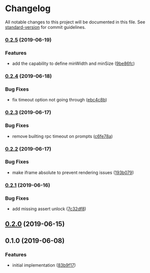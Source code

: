 # Changelog

All notable changes to this project will be documented in this file. See [standard-version](https://github.com/conventional-changelog/standard-version) for commit guidelines.

### [0.2.5](https://github.com/ipfs-shipyard/js-idm-bridge-postmsg/compare/v0.2.4...v0.2.5) (2019-06-19)


### Features

* add the capability to define minWidth and minSize ([9be86fc](https://github.com/ipfs-shipyard/js-idm-bridge-postmsg/commit/9be86fc))



### [0.2.4](https://github.com/ipfs-shipyard/js-idm-bridge-postmsg/compare/v0.2.3...v0.2.4) (2019-06-18)


### Bug Fixes

* fix timeout option not going through ([ebc4c8b](https://github.com/ipfs-shipyard/js-idm-bridge-postmsg/commit/ebc4c8b))



### [0.2.3](https://github.com/ipfs-shipyard/js-idm-bridge-postmsg/compare/v0.2.2...v0.2.3) (2019-06-17)


### Bug Fixes

* remove builting rpc timeout on prompts ([c6fe78a](https://github.com/ipfs-shipyard/js-idm-bridge-postmsg/commit/c6fe78a))



### [0.2.2](https://github.com/ipfs-shipyard/js-idm-bridge-postmsg/compare/v0.2.1...v0.2.2) (2019-06-17)


### Bug Fixes

* make iframe absolute to prevent rendering issues ([193b079](https://github.com/ipfs-shipyard/js-idm-bridge-postmsg/commit/193b079))



### [0.2.1](https://github.com/ipfs-shipyard/js-idm-bridge-postmsg/compare/v0.2.0...v0.2.1) (2019-06-16)


### Bug Fixes

* add missing assert unlock ([7c32df8](https://github.com/ipfs-shipyard/js-idm-bridge-postmsg/commit/7c32df8))



## [0.2.0](https://github.com/ipfs-shipyard/js-idm-bridge-postmsg/compare/v0.1.0...v0.2.0) (2019-06-15)



## 0.1.0 (2019-06-08)


### Features

* initial implementation ([83b9f17](https://github.com/ipfs-shipyard/js-idm-bridge-postmsg/commit/83b9f17))
